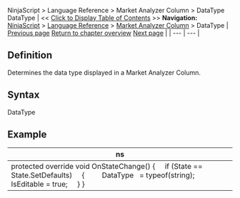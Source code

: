 ﻿
NinjaScript > Language Reference > Market Analyzer Column > DataType
DataType
| << [Click to Display Table of Contents](datatype.md) >> **Navigation:**     [NinjaScript](ninjascript.md) > [Language Reference](language_reference_wip.md) > [Market Analyzer Column](market_analyzer_column.md) > DataType | [Previous page](currentvalue.md) [Return to chapter overview](market_analyzer_column.md) [Next page](formatdecimals.md) |
| --- | --- |
## Definition
Determines the data type displayed in a Market Analyzer Column.
 
## Syntax
DataType
## 
## Example
| ns |
| --- |
| protected override void OnStateChange() {      if (State == State.SetDefaults)      {           DataType   = typeof(string);           IsEditable = true;      } } |

